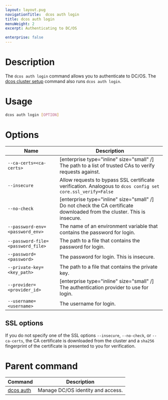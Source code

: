 ```yaml
---
layout: layout.pug
navigationTitle:  dcos auth login
title: dcos auth login
menuWeight: 2
excerpt: Authenticating to DC/OS

enterprise: false
---
```


# Description
The `dcos auth login` command allows you to authenticate to DC/OS. The [dcos cluster setup](/dcos/1.11/cli/command-reference/dcos-cluster/dcos-cluster-setup/) command also runs `dcos auth login`.

# Usage

```bash
dcos auth login [OPTION]
```

# Options

| Name |  Description |
|---------|-------------|
|  `--ca-certs=<ca-certs>` | [enterprise type="inline" size="small" /] The path to a list of trusted CAs to verify requests against.  |
|  `--insecure` | Allow requests to bypass SSL certificate verification. Analogous to `dcos config set core.ssl_verify=False`|
|  `--no-check` | [enterprise type="inline" size="small" /] Do not check the CA certificate downloaded from the cluster. This is insecure. |
|  `--password-env=<password_env>` | The name of an environment variable that contains the password for login. |
|  `--password-file=<password_file>`  | The path to a file that contains the password for login. |
|  `--password=<password>`  | The password for login. This is insecure.  |
|  `--private-key=<key_path>`  |  The path to a file that contains the private key.  |
|  `--provider=<provider_id>`  | [enterprise type="inline" size="small" /] The authentication provider to use for login.  |
|  `--username=<username>`  |  The username for login. |

## SSL options

If you do not specify one of the SSL options `--insecure`, `--no-check`, or `--ca-certs`, the CA certificate is downloaded from the cluster and a `sha256` fingerprint of the certificate is presented to you for verification.

# Parent command

| Command | Description |
|---------|-------------|
| [dcos auth](/dcos/1.11/cli/command-reference/dcos-auth/) |  Manage DC/OS identity and access. |
